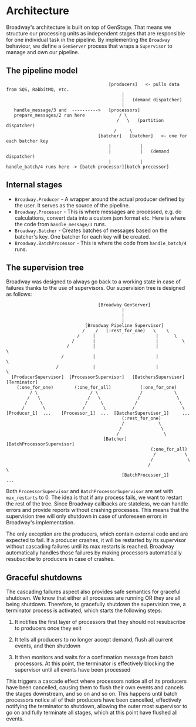 # Architecture

Broadway's architecture is built on top of GenStage. That means we structure
our processing units as independent stages that are responsible for one
individual task in the pipeline. By implementing the `Broadway` behaviour,
we define a `GenServer` process that wraps a `Supervisor` to manage and
own our pipeline.

## The pipeline model

```asciidoc
                                       [producers]   <- pulls data from SQS, RabbitMQ, etc.
                                            |
                                            |   (demand dispatcher)
                                            |
   handle_message/3 and  ---------->   [processors]
   prepare_messages/2 run here             / \
                                          /   \   (partition dispatcher)
                                         /     \
                                   [batcher]   [batcher]   <- one for each batcher key
                                       |           |
                                       |           |   (demand dispatcher)
                                       |           |
handle_batch/4 runs here -> [batch processor][batch processor]
```

## Internal stages

  * `Broadway.Producer` - A wrapper around the actual producer defined by
    the user. It serves as the source of the pipeline.
  * `Broadway.Processor` - This is where messages are processed, e.g. do
    calculations, convert data into a custom json format etc. Here is where
    the code from `handle_message/3` runs.
  * `Broadway.Batcher` - Creates batches of messages based on the
    batcher's key. One batcher for each key will be created.
  * `Broadway.BatchProcessor` - This is where the code from `handle_batch/4` runs.

## The supervision tree

Broadway was designed to always go back to a working state in case
of failures thanks to the use of supervisors. Our supervision tree
is designed as follows:

```asciidoc
                                   [Broadway GenServer]
                                            |
                                            |
                                            |
                              [Broadway Pipeline Supervisor]
                             /    /   (:rest_for_one)   \    \
                           /     |                       |      \
                         /       |                       |         \
                       /         |                       |            \
                     /           |                       |               \
                   /             |                       |                  \
  [ProducerSupervisor]  [ProcessorSupervisor]   [BatchersSupervisor]    [Terminator]
    (:one_for_one)        (:one_for_all)           (:one_for_one)
         / \                    / \                /            \
        /   \                  /   \              /              \
       /     \                /     \            /                \
      /       \              /       \          /                  \
[Producer_1]  ...    [Processor_1]  ...  [BatcherSupervisor_1]     ...
                                            (:rest_for_one)
                                            /             \
                                           /               \
                                          /                 \
                                     [Batcher]   [BatchProcessorSupervisor]
                                                       (:one_for_all)
                                                        /           \
                                                       /             \
                                                      /               \
                                            [BatchProcessor_1]        ...
```


Both `ProcessorSupervisor` and `BatchProcessorSupervisor` are set with
`max_restarts` to 0. The idea is that if any process fails, we want
to restart the rest of the tree. Since Broadway callbacks are
stateless, we can handle errors and provide reports without crashing
processes. This means that the supervision tree will only shutdown
in case of unforeseen errors in Broadway's implementation.

The only exception are the producers, which contain external code
and are expected to fail. If a producer crashes, it will be restarted
by its supervisor without cascading failures until its max restarts
is reached. Broadway automatically handles those failures by making
processors automatically resubscribe to producers in case of crashes.

## Graceful shutdowns

The cascading failures aspect also provides safe semantics for graceful
shutdown. We know that either all processes are running OR they are all
being shutdown. Therefore, to gracefully shutdown the supervision tree,
a terminator process is activated, which starts the following steps:

  1. It notifies the first layer of processors that they should not
     resubscribe to producers once they exit

  2. It tells all producers to no longer accept demand, flush all
     current events, and then shutdown

  3. It then monitors and waits for a confirmation message from batch
     processors. At this point, the terminator is effectively blocking
     the supervisor until all events have been processed

This triggers a cascade effect where processors notice all of its producers
have been cancelled, causing them to flush their own events and cancels the
stages downstream, and so on and so on. This happens until batch processors
notice all of their producers have been cancelled, effectively notifying the
terminator to shutdown, allowing the outer most supervisor to go on and fully
terminate all stages, which at this point have flushed all events.
